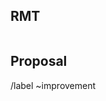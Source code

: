 ## RMT
[//]: # (Provide the update number of the doclink from notes)

```txt

```

## Proposal
[//]: # (Provide a general summary of the improvement in the Title above)

/label ~improvement